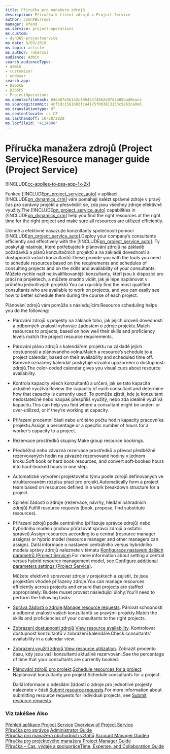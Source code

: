 ```yaml
---
title: Příručka pro manažera zdrojů
description: Příručka k řízení zdrojů v Project Service
author: JohnPBurrows
manager: kfend
ms.service: project-operations
ms.custom:
- dyn365-projectservice
ms.date: 8/03/2018
ms.topic: article
ms.author: ruhercul
audience: Admin
search.audienceType:
- admin
- customizer
- enduser
search.app:
- D365CE
- D365PS
- ProjectOperations
ms.openlocfilehash: 04ee87e5b1a2cf96434f4862e07d2b85bad9eace
ms.sourcegitcommit: 4cf1dc1561b92fca4175f0b3813133c5e63ce8e6
ms.translationtype: HT
ms.contentlocale: cs-CZ
ms.lasthandoff: 10/28/2020
ms.locfileid: "4124000"
---
```

# <a name="resource-manager-guide-project-service"></a><span data-ttu-id="2fc5f-103">Příručka manažera zdrojů (Project Service)</span><span class="sxs-lookup"><span data-stu-id="2fc5f-103">Resource manager guide (Project Service)</span></span>

[!INCLUDE[cc-applies-to-psa-app-1x-2x](../includes/cc-applies-to-psa-app-1x-2x.md)]

<span data-ttu-id="2fc5f-104">Funkce [!INCLUDE[pn_project_service_auto](../includes/pn-project-service-auto.md)] v aplikaci [!INCLUDE[pn_dynamics_crm](../includes/pn-dynamics-crm.md)] vám pomáhají nalézt správné zdroje v pravý čas pro správný projekt a přesvědčit se, zda jsou všechny zdroje efektivně využity.</span><span class="sxs-lookup"><span data-stu-id="2fc5f-104">The [!INCLUDE[pn_project_service_auto](../includes/pn-project-service-auto.md)] capabilities in [!INCLUDE[pn_dynamics_crm](../includes/pn-dynamics-crm.md)] help you find the right resources at the right time for the right project and make sure all resources are utilized efficiently.</span></span>  
  
 <span data-ttu-id="2fc5f-105">Účinně a efektivně nasazujte konzultanty společnosti pomocí [!INCLUDE[pn_project_service_auto](../includes/pn-project-service-auto.md)].</span><span class="sxs-lookup"><span data-stu-id="2fc5f-105">Deploy your company’s consultants efficiently and effectively with the [!INCLUDE[pn_project_service_auto](../includes/pn-project-service-auto.md)].</span></span> <span data-ttu-id="2fc5f-106">Ty poskytují nástroje, které potřebujete k plánování zdrojů na základě požadavků a plánů konzultačních projektů a na základě dovedností a dostupnosti vašich konzultantů.</span><span class="sxs-lookup"><span data-stu-id="2fc5f-106">These provide you with the tools you need to schedule resources based on the requirements and schedules of consulting projects and on the skills and availability of your consultants.</span></span> <span data-ttu-id="2fc5f-107">Můžete rychle najít nejkvalifikovanější konzultanty, kteří jsou k dispozici pro práci na projektech, a můžete snadno vidět, jak je lépe naplánovat v průběhu jednotlivých projektů.</span><span class="sxs-lookup"><span data-stu-id="2fc5f-107">You can quickly find the most qualified consultants who are available to work on projects, and you can easily see how to better schedule them during the course of each project.</span></span>  
  
 <span data-ttu-id="2fc5f-108">Plánování zdrojů vám pomůže s následujícím:</span><span class="sxs-lookup"><span data-stu-id="2fc5f-108">Resource scheduling helps you do the following:</span></span>  
  
- <span data-ttu-id="2fc5f-109">Párování zdrojů s projekty na základě toho, jak jejich úroveň dovedností a odborných znalostí vyhovuje žádostem o zdroje projektu.</span><span class="sxs-lookup"><span data-stu-id="2fc5f-109">Match resources to projects, based on how well their skills and proficiency levels match the project resource requirements.</span></span>  
  
- <span data-ttu-id="2fc5f-110">Párování plánu zdrojů s kalendářem projektu na základě jejich dostupnosti a plánovaného volna.</span><span class="sxs-lookup"><span data-stu-id="2fc5f-110">Match a resource’s schedule to a project calendar, based on their availability and scheduled time off.</span></span> <span data-ttu-id="2fc5f-111">Barevně označený kalendář poskytuje vizuální upozornění o dostupnosti zdrojů.</span><span class="sxs-lookup"><span data-stu-id="2fc5f-111">The color-coded calendar gives you visual cues about resource availability.</span></span>  
  
- <span data-ttu-id="2fc5f-112">Kontrola kapacity všech konzultantů a určení, jak se tato kapacita aktuálně využívá.</span><span class="sxs-lookup"><span data-stu-id="2fc5f-112">Review the capacity of each consultant and determine how that capacity is currently used.</span></span> <span data-ttu-id="2fc5f-113">To pomůže zjistit, kde je konzultant nedostatečně nebo naopak přespříliš využitý, nebo zda ideálně využívá kapacitu.</span><span class="sxs-lookup"><span data-stu-id="2fc5f-113">This can help you find where a consultant might be under- or over-utilized, or if they’re working at capacity.</span></span>  
  
- <span data-ttu-id="2fc5f-114">Přiřazení procentní části nebo určitého počtu hodin kapacity pracovníka projektu.</span><span class="sxs-lookup"><span data-stu-id="2fc5f-114">Assign a percentage or a specific number of hours for a worker’s capacity to a project.</span></span>  
  
- <span data-ttu-id="2fc5f-115">Rezervace prostředků skupiny.</span><span class="sxs-lookup"><span data-stu-id="2fc5f-115">Make group resource bookings.</span></span>  
  
- <span data-ttu-id="2fc5f-116">Předběžná nebo závazná rezervace prostředků a převod předběžně rezervovaných hodin na závazně rezervované hodiny v jednom kroku.</span><span class="sxs-lookup"><span data-stu-id="2fc5f-116">Soft book or hard book resources, and convert soft-booked hours into hard-booked hours in one step.</span></span>  
  
- <span data-ttu-id="2fc5f-117">Automatické vytvoření projektového týmu podle zdrojů definovaných ve strukturovaném rozpisu prací pro projekt.</span><span class="sxs-lookup"><span data-stu-id="2fc5f-117">Automatically form a project team based on resources defined in a work breakdown structure for a project.</span></span>  
  
- <span data-ttu-id="2fc5f-118">Splnění žádostí o zdroje (rezervace, návrhy, hledání náhradních zdrojů).</span><span class="sxs-lookup"><span data-stu-id="2fc5f-118">Fulfill resource requests (book, propose, find substitute resources).</span></span>  
  
- <span data-ttu-id="2fc5f-119">Přiřazení zdrojů podle centrálního (přiřazuje správce zdrojů) nebo hybridního modelu (mohou přiřazovat správci zdrojů a ostatní správci).</span><span class="sxs-lookup"><span data-stu-id="2fc5f-119">Assign resources according to a central (resource manager assigns) or hybrid model (resource manager and other managers can assign).</span></span> <span data-ttu-id="2fc5f-120">Další informace o nastavení centrálního versus hybridního modelu správy zdrojů naleznete v tématu [Konfigurace nastavení dalších parametrů (Project Service)](../psa/configure-additional-parameters-settings.md).</span><span class="sxs-lookup"><span data-stu-id="2fc5f-120">For more information about setting a central versus hybrid resource management model, see [Configure additional parameters settings (Project Service)](../psa/configure-additional-parameters-settings.md).</span></span>  
  
  <span data-ttu-id="2fc5f-121">Můžete efektivně spravovat zdroje v projektech a zajistit, že jsou projektům vhodně přiřazeny zdroje.</span><span class="sxs-lookup"><span data-stu-id="2fc5f-121">You can manage resources efficiently across projects and ensure that projects are staffed appropriately.</span></span> <span data-ttu-id="2fc5f-122">Budete muset provést následující úlohy:</span><span class="sxs-lookup"><span data-stu-id="2fc5f-122">You’ll need to perform the following tasks:</span></span>  
  
- <span data-ttu-id="2fc5f-123">[Správa žádostí o zdroje](../psa/manage-resource-requests.md).</span><span class="sxs-lookup"><span data-stu-id="2fc5f-123">[Manage resource requests](../psa/manage-resource-requests.md).</span></span> <span data-ttu-id="2fc5f-124">Párovat schopnosti a odborné znalosti vašich konzultantů se pravými projekty.</span><span class="sxs-lookup"><span data-stu-id="2fc5f-124">Match the skills and proficiencies of your consultants to the right projects.</span></span>  
  
- <span data-ttu-id="2fc5f-125">[Zobrazení dostupnosti zdrojů](../psa/view-resource-availability.md).</span><span class="sxs-lookup"><span data-stu-id="2fc5f-125">[View resource availability](../psa/view-resource-availability.md).</span></span> <span data-ttu-id="2fc5f-126">Kontrolovat dostupnost konzultantů v zobrazení kalendáře.</span><span class="sxs-lookup"><span data-stu-id="2fc5f-126">Check consultants’ availability in a calendar view.</span></span>  
  
- <span data-ttu-id="2fc5f-127">[Zobrazení využití zdrojů](../psa/view-resource-utilization.md).</span><span class="sxs-lookup"><span data-stu-id="2fc5f-127">[View resource utilization](../psa/view-resource-utilization.md).</span></span> <span data-ttu-id="2fc5f-128">Zobrazit procento času, kdy jsou vaši konzultanti aktuálně rezervováni.</span><span class="sxs-lookup"><span data-stu-id="2fc5f-128">See the percentage of time that your consultants are currently booked.</span></span>  
  
- <span data-ttu-id="2fc5f-129">[Plánování zdrojů pro projekt](../psa/schedule-resources-project.md).</span><span class="sxs-lookup"><span data-stu-id="2fc5f-129">[Schedule resources for a project](../psa/schedule-resources-project.md).</span></span> <span data-ttu-id="2fc5f-130">Naplánovat konzultanty pro projekt.</span><span class="sxs-lookup"><span data-stu-id="2fc5f-130">Schedule consultants for a project.</span></span>  
  
  <span data-ttu-id="2fc5f-131">Další informace o odesílání žádostí o zdroje pro jednotlivé projekty naleznete v části [Submit resource requests](../psa/submit-resource-requests.md).</span><span class="sxs-lookup"><span data-stu-id="2fc5f-131">For more information about submitting resource requests for individual projects, see [Submit resource requests](../psa/submit-resource-requests.md).</span></span>  
  
### <a name="see-also"></a><span data-ttu-id="2fc5f-132">Viz také</span><span class="sxs-lookup"><span data-stu-id="2fc5f-132">See Also</span></span>  
 <span data-ttu-id="2fc5f-133">[Přehled aplikace Project Service](../psa/overview.md) </span><span class="sxs-lookup"><span data-stu-id="2fc5f-133">[Overview of Project Service](../psa/overview.md) </span></span>  
 <span data-ttu-id="2fc5f-134">[Příručka pro správce](../psa/admin-guide.md) </span><span class="sxs-lookup"><span data-stu-id="2fc5f-134">[Administrator Guide](../psa/admin-guide.md) </span></span>  
 <span data-ttu-id="2fc5f-135">[Příručka pro manažera obchodních vztahů](../psa/account-manager-guide.md) </span><span class="sxs-lookup"><span data-stu-id="2fc5f-135">[Account Manager Guiden](../psa/account-manager-guide.md) </span></span>  
 <span data-ttu-id="2fc5f-136">[Příručka pro projektového manažera](../psa/project-manager-guide.md) </span><span class="sxs-lookup"><span data-stu-id="2fc5f-136">[Project Manager Guide](../psa/project-manager-guide.md) </span></span>  
 [<span data-ttu-id="2fc5f-137">Příručka – Čas, výdaje a spolupráce</span><span class="sxs-lookup"><span data-stu-id="2fc5f-137">Time, Expense, and Collaboration Guide</span></span>](../psa/time-expense-collaboration-guide.md)
